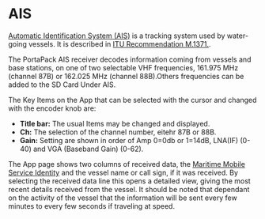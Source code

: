 # AIS
[Automatic Identification System (AIS)](https://en.wikipedia.org/wiki/Automatic_identification_system) is a tracking system used by water-going vessels. It is described in [ITU Recommendation M.1371.](https://www.itu.int/rec/R-REC-M.1371/en).

The PortaPack AIS receiver decodes information coming from vessels and base stations, on one of two selectable VHF frequencies, 161.975 MHz (channel 87B) or 162.025 MHz (channel 88B).Others frequencies can be added to the SD Card Under AIS.

The Key Items on the App that can be selected with the cursor and changed with the encoder knob are:

* **Title bar:** The usual Items may be changed and displayed.
* **Ch:** The selection of the channel number, eitehr 87B or 88B.
* **Gain:** Setting are shown in order of Amp 0=0db or 1=14dB, LNA(IF) (0-40) and VGA (Baseband Gain) (0-62). 

The App page shows two columns of received data, the [Maritime Mobile Service Identity](https://en.wikipedia.org/wiki/Maritime_Mobile_Service_Identity) and the vessel name or call sign, if it was received. By selecting the  received data line this opens a detailed view, giving the most recent details received from the vessel. It should be noted that dependant on the activity of the vessel that the information will be sent every few minutes to every few seconds if traveling at speed.

